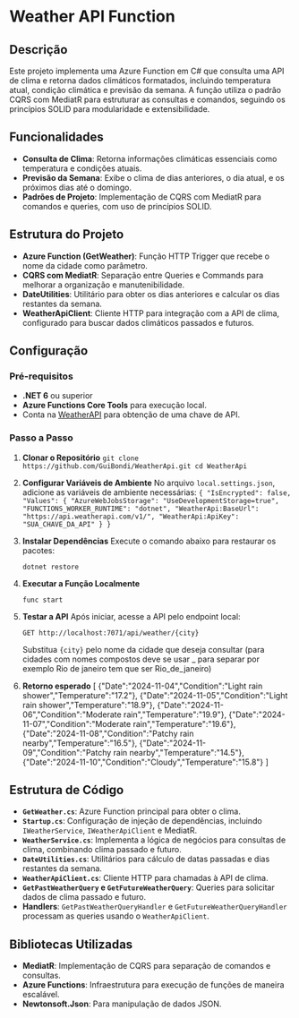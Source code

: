 ﻿# Weather API Function

## Descrição

Este projeto implementa uma Azure Function em C# que consulta uma API de clima e retorna dados climáticos formatados, incluindo temperatura atual, condição climática e previsão da semana. A função utiliza o padrão CQRS com MediatR para estruturar as consultas e comandos, seguindo os princípios SOLID para modularidade e extensibilidade.

## Funcionalidades

- **Consulta de Clima**: Retorna informações climáticas essenciais como temperatura e condições atuais.
- **Previsão da Semana**: Exibe o clima de dias anteriores, o dia atual, e os próximos dias até o domingo.
- **Padrões de Projeto**: Implementação de CQRS com MediatR para comandos e queries, com uso de princípios SOLID.

## Estrutura do Projeto

- **Azure Function (GetWeather)**: Função HTTP Trigger que recebe o nome da cidade como parâmetro.
- **CQRS com MediatR**: Separação entre Queries e Commands para melhorar a organização e manutenibilidade.
- **DateUtilities**: Utilitário para obter os dias anteriores e calcular os dias restantes da semana.
- **WeatherApiClient**: Cliente HTTP para integração com a API de clima, configurado para buscar dados climáticos passados e futuros.

## Configuração

### Pré-requisitos

- **.NET 6** ou superior
- **Azure Functions Core Tools** para execução local.
- Conta na [WeatherAPI](https://www.weatherapi.com/)  para obtenção de uma chave de API.

### Passo a Passo

1. **Clonar o Repositório**
    `git clone https://github.com/GuiBondi/WeatherApi.git cd WeatherApi`
    
2. **Configurar Variáveis de Ambiente** No arquivo `local.settings.json`, adicione as variáveis de ambiente necessárias:
    `{
    "IsEncrypted": false,
    "Values": {
        "AzureWebJobsStorage": "UseDevelopmentStorage=true",
        "FUNCTIONS_WORKER_RUNTIME": "dotnet",
        "WeatherApi:BaseUrl": "https://api.weatherapi.com/v1/",
        "WeatherApi:ApiKey": "SUA_CHAVE_DA_API"
    }
}`
    
3. **Instalar Dependências** Execute o comando abaixo para restaurar os pacotes:
    
    `dotnet restore`
    
4. **Executar a Função Localmente**

    `func start`
    
5. **Testar a API** Após iniciar, acesse a API pelo endpoint local:
    
    `GET http://localhost:7071/api/weather/{city}`
    
    Substitua `{city}` pelo nome da cidade que deseja consultar (para cidades com nomes compostos deve se usar _ para separar por exemplo Rio de janeiro tem que ser Rio_de_janeiro)
    
6. **Retorno esperado**  [
    {"Date":"2024-11-04","Condition":"Light rain shower","Temperature":"17.2"},
    {"Date":"2024-11-05","Condition":"Light rain shower","Temperature":"18.9"},
    {"Date":"2024-11-06","Condition":"Moderate rain","Temperature":"19.9"},
    {"Date":"2024-11-07","Condition":"Moderate rain","Temperature":"19.6"},
    {"Date":"2024-11-08","Condition":"Patchy rain nearby","Temperature":"16.5"},
    {"Date":"2024-11-09","Condition":"Patchy rain nearby","Temperature":"14.5"},
    {"Date":"2024-11-10","Condition":"Cloudy","Temperature":"15.8"}
]

## Estrutura de Código

- **`GetWeather.cs`**: Azure Function principal para obter o clima.
- **`Startup.cs`**: Configuração de injeção de dependências, incluindo `IWeatherService`, `IWeatherApiClient` e MediatR.
- **`WeatherService.cs`**: Implementa a lógica de negócios para consultas de clima, combinando clima passado e futuro.
- **`DateUtilities.cs`**: Utilitários para cálculo de datas passadas e dias restantes da semana.
- **`WeatherApiClient.cs`**: Cliente HTTP para chamadas à API de clima.
- **`GetPastWeatherQuery` e `GetFutureWeatherQuery`**: Queries para solicitar dados de clima passado e futuro.
- **Handlers**: `GetPastWeatherQueryHandler` e `GetFutureWeatherQueryHandler` processam as queries usando o `WeatherApiClient`.

## Bibliotecas Utilizadas

- **MediatR**: Implementação de CQRS para separação de comandos e consultas.
- **Azure Functions**: Infraestrutura para execução de funções de maneira escalável.
- **Newtonsoft.Json**: Para manipulação de dados JSON.
